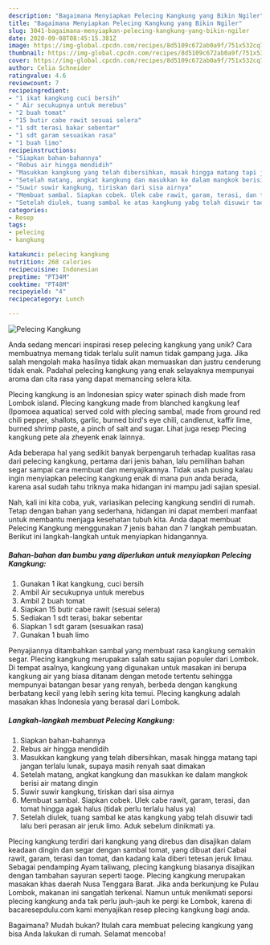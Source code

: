 ```yaml
---
description: "Bagaimana Menyiapkan Pelecing Kangkung yang Bikin Ngiler"
title: "Bagaimana Menyiapkan Pelecing Kangkung yang Bikin Ngiler"
slug: 3041-bagaimana-menyiapkan-pelecing-kangkung-yang-bikin-ngiler
date: 2020-09-08T08:45:15.381Z
image: https://img-global.cpcdn.com/recipes/8d5109c672ab0a9f/751x532cq70/pelecing-kangkung-foto-resep-utama.jpg
thumbnail: https://img-global.cpcdn.com/recipes/8d5109c672ab0a9f/751x532cq70/pelecing-kangkung-foto-resep-utama.jpg
cover: https://img-global.cpcdn.com/recipes/8d5109c672ab0a9f/751x532cq70/pelecing-kangkung-foto-resep-utama.jpg
author: Celia Schneider
ratingvalue: 4.6
reviewcount: 7
recipeingredient:
- "1 ikat kangkung cuci bersih"
- " Air secukupnya untuk merebus"
- "2 buah tomat"
- "15 butir cabe rawit sesuai selera"
- "1 sdt terasi bakar sebentar"
- "1 sdt garam sesuaikan rasa"
- "1 buah limo"
recipeinstructions:
- "Siapkan bahan-bahannya"
- "Rebus air hingga mendidih"
- "Masukkan kangkung yang telah dibersihkan, masak hingga matang tapi jangan terlalu lunak, supaya masih renyah saat dimakan"
- "Setelah matang, angkat kangkung dan masukkan ke dalam mangkok berisi air matang dingin"
- "Suwir suwir kangkung, tiriskan dari sisa airnya"
- "Membuat sambal. Siapkan cobek. Ulek cabe rawit, garam, terasi, dan tomat hingga agak halus (tidak perlu terlalu halus ya)"
- "Setelah diulek, tuang sambal ke atas kangkung yabg telah disuwir tadi lalu beri perasan air jeruk limo. Aduk sebelum dinikmati ya."
categories:
- Resep
tags:
- pelecing
- kangkung

katakunci: pelecing kangkung 
nutrition: 268 calories
recipecuisine: Indonesian
preptime: "PT34M"
cooktime: "PT48M"
recipeyield: "4"
recipecategory: Lunch

---
```



![Pelecing Kangkung](https://img-global.cpcdn.com/recipes/8d5109c672ab0a9f/751x532cq70/pelecing-kangkung-foto-resep-utama.jpg)

Anda sedang mencari inspirasi resep pelecing kangkung yang unik? Cara membuatnya memang tidak terlalu sulit namun tidak gampang juga. Jika salah mengolah maka hasilnya tidak akan memuaskan dan justru cenderung tidak enak. Padahal pelecing kangkung yang enak selayaknya mempunyai aroma dan cita rasa yang dapat memancing selera kita.

Plecing kangkung is an Indonesian spicy water spinach dish made from Lombok island. Plecing kangkung made from blanched kangkung leaf (Ipomoea aquatica) served cold with plecing sambal, made from ground red chili pepper, shallots, garlic, burned bird&#39;s eye chili, candlenut, kaffir lime, burned shrimp paste, a pinch of salt and sugar. Lihat juga resep Plecing kangkung pete ala zheyenk enak lainnya.

Ada beberapa hal yang sedikit banyak berpengaruh terhadap kualitas rasa dari pelecing kangkung, pertama dari jenis bahan, lalu pemilihan bahan segar sampai cara membuat dan menyajikannya. Tidak usah pusing kalau ingin menyiapkan pelecing kangkung enak di mana pun anda berada, karena asal sudah tahu triknya maka hidangan ini mampu jadi sajian spesial.


Nah, kali ini kita coba, yuk, variasikan pelecing kangkung sendiri di rumah. Tetap dengan bahan yang sederhana, hidangan ini dapat memberi manfaat untuk membantu menjaga kesehatan tubuh kita. Anda dapat membuat Pelecing Kangkung menggunakan 7 jenis bahan dan 7 langkah pembuatan. Berikut ini langkah-langkah untuk menyiapkan hidangannya.

<!--inarticleads1-->

##### Bahan-bahan dan bumbu yang diperlukan untuk menyiapkan Pelecing Kangkung:

1. Gunakan 1 ikat kangkung, cuci bersih
1. Ambil  Air secukupnya untuk merebus
1. Ambil 2 buah tomat
1. Siapkan 15 butir cabe rawit (sesuai selera)
1. Sediakan 1 sdt terasi, bakar sebentar
1. Siapkan 1 sdt garam (sesuaikan rasa)
1. Gunakan 1 buah limo


Penyajiannya ditambahkan sambal yang membuat rasa kangkung semakin segar. Plecing kangkung merupakan salah satu sajian populer dari Lombok. Di tempat asalnya, kangkung yang digunakan untuk masakan ini berupa kangkung air yang biasa ditanam dengan metode tertentu sehingga mempunyai batangan besar yang renyah, berbeda dengan kangkung berbatang kecil yang lebih sering kita temui. Plecing kangkung adalah masakan khas Indonesia yang berasal dari Lombok. 

<!--inarticleads2-->

##### Langkah-langkah membuat Pelecing Kangkung:

1. Siapkan bahan-bahannya
1. Rebus air hingga mendidih
1. Masukkan kangkung yang telah dibersihkan, masak hingga matang tapi jangan terlalu lunak, supaya masih renyah saat dimakan
1. Setelah matang, angkat kangkung dan masukkan ke dalam mangkok berisi air matang dingin
1. Suwir suwir kangkung, tiriskan dari sisa airnya
1. Membuat sambal. Siapkan cobek. Ulek cabe rawit, garam, terasi, dan tomat hingga agak halus (tidak perlu terlalu halus ya)
1. Setelah diulek, tuang sambal ke atas kangkung yabg telah disuwir tadi lalu beri perasan air jeruk limo. Aduk sebelum dinikmati ya.


Plecing kangkung terdiri dari kangkung yang direbus dan disajikan dalam keadaan dingin dan segar dengan sambal tomat, yang dibuat dari Cabai rawit, garam, terasi dan tomat, dan kadang kala diberi tetesan jeruk limau. Sebagai pendamping Ayam taliwang, plecing kangkung biasanya disajikan dengan tambahan sayuran seperti taoge. Plecing kangkung merupakan masakan khas daerah Nusa Tenggara Barat. Jika anda berkunjung ke Pulau Lombok, makanan ini sangatlah terkenal. Namun untuk menikmati seporsi plecing kangkung anda tak perlu jauh-jauh ke pergi ke Lombok, karena di bacaresepdulu.com kami menyajikan resep plecing kangkung bagi anda. 

Bagaimana? Mudah bukan? Itulah cara membuat pelecing kangkung yang bisa Anda lakukan di rumah. Selamat mencoba!

